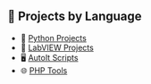 ## 🔧 Projects by Language

- 🐍 [Python Projects](https://github.com/testwithhung/python-projects)
- 🧪 [LabVIEW Projects](https://github.com/testwithhung/labview-projects)
- 🖥️ [AutoIt Scripts](https://github.comtestwithhung/autoit-projects)
- 🌐 [PHP Tools](https://github.com/testwithhung/php-projects)

